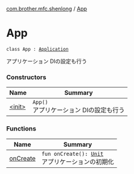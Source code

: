 [com.brother.mfc.shenlong](../index.md) / [App](./index.md)

# App

`class App : `[`Application`](https://developer.android.com/reference/android/app/Application.html)

アプリケーション
DIの設定も行う

### Constructors

| Name | Summary |
|---|---|
| [&lt;init&gt;](-init-.md) | `App()`<br>アプリケーション DIの設定も行う |

### Functions

| Name | Summary |
|---|---|
| [onCreate](on-create.md) | `fun onCreate(): `[`Unit`](https://kotlinlang.org/api/latest/jvm/stdlib/kotlin/-unit/index.html)<br>アプリケーションの初期化 |
